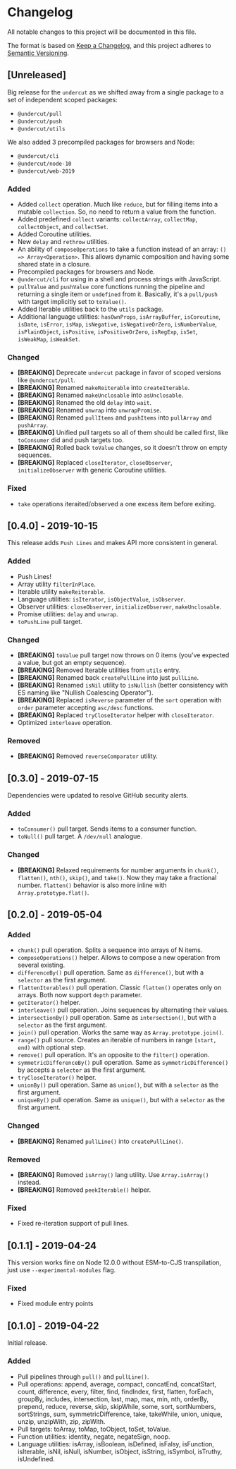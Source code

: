 # Changelog

All notable changes to this project will be documented in this file.

The format is based on [Keep a Changelog](https://keepachangelog.com/en/1.0.0/),
and this project adheres to [Semantic Versioning](https://semver.org/spec/v2.0.0.html).

## [Unreleased]

Big release for the `undercut` as we shifted away from a single package to a set of independent scoped packages:

- `@undercut/pull`
- `@undercut/push`
- `@undercut/utils`

We also added 3 precompiled packages for browsers and Node:

- `@undercut/cli`
- `@undercut/node-10`
- `@undercut/web-2019`

### Added

- Added `collect` operation. Much like `reduce`, but for filling items into a mutable `collection`. So, no need to return a value from the function.
- Added predefined `collect` variants: `collectArray`, `collectMap`, `collectObject`, and `collectSet`.
- Added Coroutine utilities.
- New `delay` and `rethrow` utilities.
- An ability of `composeOperations` to take a function instead of an array: `() => Array<Operation>`. This allows dynamic composition and having some shared state in a closure.
- Precompiled packages for browsers and Node.
- `@undercut/cli` for using in a shell and process strings with JavaScript.
- `pullValue` and `pushValue` core functions running the pipeline and returning a single item or `undefined` from it. Basically, it's a `pull/push` with target implicitly set to `toValue()`.
- Added Iterable utilities back to the `utils` package.
- Additional language utilities: `hasOwnProps`, `isArrayBuffer`, `isCoroutine`, `isDate`, `isError`, `isMap`, `isNegative`, `isNegativeOrZero`, `isNumberValue`, `isPlainObject`, `isPositive`, `isPositiveOrZero`, `isRegExp`, `isSet`, `isWeakMap`, `isWeakSet`.

### Changed

- **[BREAKING]** Deprecate `undercut` package in favor of scoped versions like `@undercut/pull`.
- **[BREAKING]** Renamed `makeReiterable` into `createIterable`.
- **[BREAKING]** Renamed `makeUnclosable` into `asUnclosable`.
- **[BREAKING]** Renamed the old `delay` into `wait`.
- **[BREAKING]** Renamed `unwrap` into `unwrapPromise`.
- **[BREAKING]** Renamed `pullItems` and `pushItems` into `pullArray` and `pushArray`.
- **[BREAKING]** Unified pull targets so all of them should be called first, like `toConsumer` did and push targets too.
- **[BREAKING]** Rolled back `toValue` changes, so it doesn't throw on empty sequences.
- **[BREAKING]** Replaced `closeIterator`, `closeObserver`, `initializeObserver` with generic Coroutine utilities.

### Fixed

- `take` operations iteraited/observed a one excess item before exiting.

## [0.4.0] - 2019-10-15

This release adds `Push Lines` and makes API more consistent in general.

### Added

- Push Lines!
- Array utility `filterInPlace`.
- Iterable utility `makeReiterable`.
- Language utilities: `isIterator`, `isObjectValue`, `isObserver`.
- Observer utilities: `closeObserver`, `initializeObserver`, `makeUnclosable`.
- Promise utilities: `delay` and `unwrap`.
- `toPushLine` pull target.

### Changed

- **[BREAKING]** `toValue` pull target now throws on 0 items (you've expected a value, but got an empty sequence).
- **[BREAKING]** Removed Iterable utilities from `utils` entry.
- **[BREAKING]** Renamed back `createPullLine` into just `pullLine`.
- **[BREAKING]** Renamed `isNil` utility to `isNullish` (better consistency with ES naming like "Nullish Coalescing Operator").
- **[BREAKING]** Replaced `isReverse` parameter of the `sort` operation with `order` parameter accepting `asc/desc` functions.
- **[BREAKING]** Replaced `tryCloseIterator` helper with `closeIterator`.
- Optimized `interleave` operation.

### Removed

- **[BREAKING]** Removed `reverseComparator` utility.

## [0.3.0] - 2019-07-15

Dependencies were updated to resolve GitHub security alerts.

### Added

- `toConsumer()` pull target. Sends items to a consumer function.
- `toNull()` pull target. A `/dev/null` analogue.

### Changed

- **[BREAKING]** Relaxed requirements for number arguments in `chunk()`, `flatten()`, `nth()`, `skip()`, and `take()`. Now they may take a fractional number. `flatten()` behavior is also more inline with `Array.prototype.flat()`.

## [0.2.0] - 2019-05-04

### Added

- `chunk()` pull operation. Splits a sequence into arrays of N items.
- `composeOperations()` helper. Allows to compose a new operation from several existing.
- `differenceBy()` pull operation. Same as `difference()`, but with a `selector` as the first argument.
- `flattenIterables()` pull operation. Classic `flatten()` operates only on arrays. Both now support `depth` parameter.
- `getIterator()` helper.
- `interleave()` pull operation. Joins sequences by alternating their values.
- `intersectionBy()` pull operation. Same as `intersection()`, but with a `selector` as the first argument.
- `join()` pull operation. Works the same way as `Array.prototype.join()`.
- `range()` pull source. Creates an iterable of numbers in range `[start, end)` with optional step.
- `remove()` pull operation. It's an opposite to the `filter()` operation.
- `symmetricDifferenceBy()` pull operation. Same as `symmetricDifference()` by accepts a `selector` as the first argument.
- `tryCloseIterator()` helper.
- `unionBy()` pull operation. Same as `union()`, but with a `selector` as the first argument.
- `uniqueBy()` pull operation. Same as `unique()`, but with a `selector` as the first argument.

### Changed

- **[BREAKING]** Renamed `pullLine()` into `createPullLine()`.

### Removed

- **[BREAKING]** Removed `isArray()` lang utility. Use `Array.isArray()` instead.
- **[BREAKING]** Removed `peekIterable()` helper.

### Fixed

- Fixed re-iteration support of pull lines.

## [0.1.1] - 2019-04-24

This version works fine on Node 12.0.0 without ESM-to-CJS transpilation, just use `--experimental-modules` flag.

### Fixed

- Fixed module entry points

## [0.1.0] - 2019-04-22

Initial release.

### Added

- Pull pipelines through `pull()` and `pullLine()`.
- Pull operations: append, average, compact, concatEnd, concatStart, count, difference, every, filter, find, findIndex, first, flatten, forEach, groupBy, includes, intersection, last, map, max, min, nth, orderBy, prepend, reduce, reverse, skip, skipWhile, some, sort, sortNumbers, sortStrings, sum, symmetricDifference, take, takeWhile, union, unique, unzip, unzipWith, zip, zipWith.
- Pull targets: toArray, toMap, toObject, toSet, toValue.
- Function utilities: identity, negate, negateSign, noop.
- Language utilities: isArray, isBoolean, isDefined, isFalsy, isFunction, isIterable, isNil, isNull, isNumber, isObject, isString, isSymbol, isTruthy, isUndefined.
